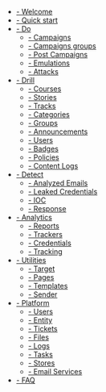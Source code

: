 * [- Welcome](welcome.md "Welcome Page")
* [- Quick start](getting-started.md "Quick Start")
* [- Do](modules/do/do.md "Do")
    - [- Campaigns](modules/do/campaign.md "campaign")
        <!-- - [- Main Page](do/campaign?id=main-page "campaign") -->
    - [- Campaigns groups](modules/do/campaign_group.md "Campaigns groups")
    - [- Post Campaigns](modules/do/post_campaign.md "Post Campaigns")
    - [- Emulations](modules/do/emulation.md "Emulations")
    - [- Attacks]()
* [- Drill](drill.md "Drill")
    - [- Courses](modules/drill/courses.md "Courses")
    - [- Stories](modules/drill/stories.md "Stories")
    - [- Tracks](modules/drill/tracks.md "Tracks")
    - [- Categories](modules/drill/categories.md "Categories")
    - [- Groups](modules/drill/groups.md "Groups")
    - [- Announcements](modules/drill/announcements.md "Announcements")
    - [- Users](modules/drill/users.md "Users")
    - [- Badges](modules/drill/badges.md "Badges")
    - [- Policies](modules/drill/policies.md "Policies")
    - [- Content Logs](modules/drill/content_log.md "Content Logs")
* [- Detect](detect.md "Detect")
    - [- Analyzed Emails]()
    - [- Leaked Credentials]()
    - [- IOC]()
    - [- Response]()
* [- Analytics](detect.md "Analytics")
    - [- Reports]()
    - [- Trackers]()
    - [- Credentials]()
    - [- Tracking]()
* [- Utilities](detect.md "Utilities")
    - [- Target]()
    - [- Pages]()
    - [- Templates]()
    - [- Sender]()
* [- Platform](detect.md "Platform")
    - [- Users]()
    - [- Entity]()
    - [- Tickets]()
    - [- Files]()
    - [- Logs]()
    - [- Tasks]()
    - [- Stores]()
    - [- Email Services]()
* [- FAQ](FAQ.md "FAQ")